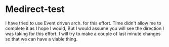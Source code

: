 # Medirect-test
I have tried to use Event driven arch. for this effort. Time didn't allow me to complete it as I hope I would, But I would assume you will see the direction I was taking
for this effort. I will try to make a couple of last minute changes so that we can have a viable thing.
